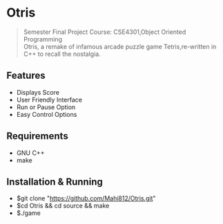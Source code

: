 # Otris
> Semester Final Project
> Course: CSE4301,Object Oriented Programming     
> Otris, a remake of infamous arcade puzzle game Tetris,re-written in C++ to recall the nostalgia.

## Features
* Displays Score
* User Friendly Interface
* Run or Pause Option
* Easy Control Options

## Requirements
* GNU C++
* make

## Installation & Running
* $git clone "https://github.com/Mahi812/Otris.git"
* $cd Otris && cd source && make
* $./game
